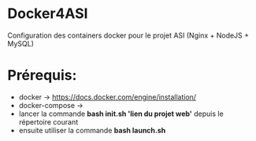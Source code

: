 # Docker4ASI
Configuration des containers docker pour le projet ASI (Nginx + NodeJS + MySQL)

# Prérequis:
* docker -> https://docs.docker.com/engine/installation/
* docker-compose ->
* lancer la commande **bash init.sh 'lien du projet web'** depuis le répertoire courant
* ensuite utiliser la commande **bash launch.sh** 
